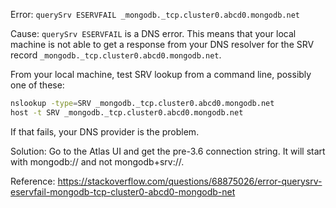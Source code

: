 Error: `querySrv ESERVFAIL _mongodb._tcp.cluster0.abcd0.mongodb.net`

Cause: `querySrv ESERVFAIL` is a DNS error. This means that your local machine is not able to get a response from your DNS resolver for the SRV record `_mongodb._tcp.cluster0.abcd0.mongodb.net`.

From your local machine, test SRV lookup from a command line, possibly one of these:

```bash
nslookup -type=SRV _mongodb._tcp.cluster0.abcd0.mongodb.net
host -t SRV _mongodb._tcp.cluster0.abcd0.mongodb.net
```

If that fails, your DNS provider is the problem.

Solution: Go to the Atlas UI and get the pre-3.6 connection string. It will start with mongodb:// and not mongodb+srv://.

Reference: https://stackoverflow.com/questions/68875026/error-querysrv-eservfail-mongodb-tcp-cluster0-abcd0-mongodb-net
